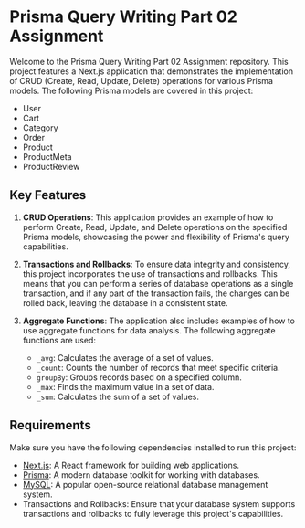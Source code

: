 # Prisma Query Writing Part 02 Assignment

Welcome to the Prisma Query Writing Part 02 Assignment repository. This project features a Next.js application that demonstrates the implementation of CRUD (Create, Read, Update, Delete) operations for various Prisma models. The following Prisma models are covered in this project:

- User
- Cart
- Category
- Order
- Product
- ProductMeta
- ProductReview

## Key Features

1. **CRUD Operations**: This application provides an example of how to perform Create, Read, Update, and Delete operations on the specified Prisma models, showcasing the power and flexibility of Prisma's query capabilities.

2. **Transactions and Rollbacks**: To ensure data integrity and consistency, this project incorporates the use of transactions and rollbacks. This means that you can perform a series of database operations as a single transaction, and if any part of the transaction fails, the changes can be rolled back, leaving the database in a consistent state.

3. **Aggregate Functions**: The application also includes examples of how to use aggregate functions for data analysis. The following aggregate functions are used:

   - `_avg`: Calculates the average of a set of values.
   - `_count`: Counts the number of records that meet specific criteria.
   - `groupBy`: Groups records based on a specified column.
   - `_max`: Finds the maximum value in a set of data.
   - `_sum`: Calculates the sum of a set of values.

## Requirements

Make sure you have the following dependencies installed to run this project:

- [Next.js](https://nextjs.org/): A React framework for building web applications.
- [Prisma](https://www.prisma.io/): A modern database toolkit for working with databases.
- [MySQL](https://www.mysql.com/): A popular open-source relational database management system.
- Transactions and Rollbacks: Ensure that your database system supports transactions and rollbacks to fully leverage this project's capabilities.




